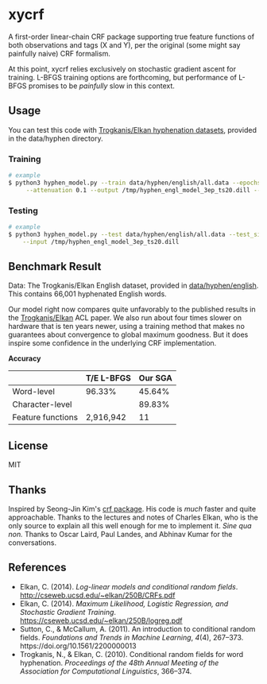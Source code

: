 # xycrf
A first-order linear-chain CRF package supporting true feature functions of both observations and tags (X and Y),
per the original (some might say painfully naive) CRF formalism.

At this point, xycrf relies exclusively on stochastic gradient ascent for training. L-BFGS training options are
forthcoming, but performance of L-BFGS promises to be *painfully* slow in this context.

## Usage
 
You can test this code with [Trogkanis/Elkan hyphenation datasets](https://cseweb.ucsd.edu/~elkan/hyphenation/),
provided in the data/hyphen directory.

### Training
```sh
# example
$ python3 hyphen_model.py --train data/hyphen/english/all.data --epochs 3 --rate 0.2 \
     --attenuation 0.1 --output /tmp/hyphen_engl_model_3ep_ts20.dill --test_size 0.20
```

### Testing

```sh
# example
$ python3 hyphen_model.py --test data/hyphen/english/all.data --test_size 0.20 \
    --input /tmp/hyphen_engl_model_3ep_ts20.dill
```

## Benchmark Result

Data: The Trogkanis/Elkan English dataset, provided in [data/hyphen/english](https://github.com/dvdrndlph/xycrf/data/hyphen/english).
This contains 66,001 hyphenated English words. 

Our model right now compares quite unfavorably to the published results in
the [Trogkanis/Elkan](https://aclanthology.org/P10-1038/) ACL paper. We also run about four times slower on hardware
that is ten years newer, using a training method that makes no guarantees about convergence to global maximum goodness. But it does inspire some confidence in the underlying CRF implementation.

**Accuracy**

|                   | T/E L-BFGS | Our SGA |
|-------------------|------------|---------|
| Word-level        | 96.33%     | 45.64%  |
| Character-level   |            | 89.83%  |
| Feature functions | 2,916,942  | 11      |


## License
MIT

## Thanks
Inspired by Seong-Jin Kim's [crf package](https://github.com/lancifollia/crf). His code is
*much* faster and quite approachable.
Thanks to the lectures and notes of Charles Elkan, who is the only source to explain
all this well enough for me to implement it. *Sine qua non.*
Thanks to Oscar Laird, Paul Landes, and Abhinav Kumar for the conversations.

## References
- Elkan, C. (2014). <i>Log-linear models and conditional random fields</i>. http://cseweb.ucsd.edu/~elkan/250B/CRFs.pdf
- Elkan, C. (2014). <i>Maximum Likelihood, Logistic Regression, and Stochastic Gradient Training</i>. https://cseweb.ucsd.edu/~elkan/250B/logreg.pdf
- <div class="csl-entry">Sutton, C., &#38; McCallum, A. (2011). An introduction to conditional random fields. <i>Foundations and Trends in Machine Learning</i>, <i>4</i>(4), 267–373. https://doi.org/10.1561/2200000013</div> 
- Trogkanis, N., &#38; Elkan, C. (2010). Conditional random fields for word hyphenation. <i>Proceedings of the 48th Annual Meeting of the Association for Computational Linguistics</i>, 366–374.